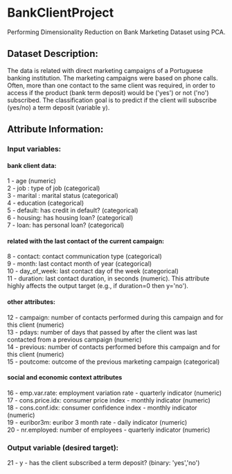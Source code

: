 # BankClientProject

Performing Dimensionality Reduction on Bank Marketing Dataset using PCA. 

## Dataset Description:
The data is related with direct marketing campaigns of a Portuguese banking institution. The marketing campaigns were based on phone calls. Often, more than one contact to the same client was required, in order to access if the product (bank term deposit) would be ('yes') or not ('no') subscribed. The classification goal is to predict if the client will subscribe (yes/no) a term deposit (variable y).

## Attribute Information:

### Input variables:
#### bank client data:
1 - age (numeric)\
2 - job : type of job (categorical)\
3 - marital : marital status (categorical)\
4 - education (categorical)\
5 - default: has credit in default? (categorical)\
6 - housing: has housing loan? (categorical)\
7 - loan: has personal loan? (categorical)
#### related with the last contact of the current campaign:
8 - contact: contact communication type (categorical)\
9 - month: last contact month of year (categorical)\
10 - day_of_week: last contact day of the week (categorical)\
11 - duration: last contact duration, in seconds (numeric). This attribute highly affects the output target (e.g., if duration=0 then y='no').
#### other attributes:
12 - campaign: number of contacts performed during this campaign and for this client (numeric)\
13 - pdays: number of days that passed by after the client was last contacted from a previous campaign (numeric)\
14 - previous: number of contacts performed before this campaign and for this client (numeric)\
15 - poutcome: outcome of the previous marketing campaign (categorical)
#### social and economic context attributes
16 - emp.var.rate: employment variation rate - quarterly indicator (numeric)\
17 - cons.price.idx: consumer price index - monthly indicator (numeric)\
18 - cons.conf.idx: consumer confidence index - monthly indicator (numeric)\
19 - euribor3m: euribor 3 month rate - daily indicator (numeric)\
20 - nr.employed: number of employees - quarterly indicator (numeric)

### Output variable (desired target):
21 - y - has the client subscribed a term deposit? (binary: 'yes','no')
